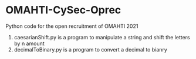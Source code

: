 # OMAHTI-CySec-Oprec
Python code for the open recruitment of OMAHTI 2021

1. caesarianShift.py is a program to manipulate a string and shift the letters by n amount
2. decimalToBinary.py is a program to convert a decimal to bianry
